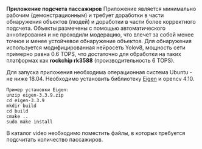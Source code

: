 **Приложение подсчета пассажиров**
Приложение является минимально рабочим (демонстрационным) и требует доработки в части обнаружения объектов (людей) и доработки в части более корректного подсчета. Объекты размечены с помощью автоматического аннотирования и не проходили модерацию, что влечет за собой менее точное и менее устойчевое обнаружение объектов.
Для обнаружения используется модифицированная нейросеть Yolov8, мощность сети примерно равна 0.6 TOPS, что достаточно для обработки на таких платформах как **rockchip rk3588** (производительность 6 TOPS).

Для запуска приложения необходима операционная система Ubuntu - не ниже 18.04. Необходимо установить библиотеку [Eigen](https://gitlab.com/libeigen/eigen/-/releases/3.3.9) и opencv 4.10.
```
Пример установки Eigen:
unzip eigen-3.3.9.zip
cd eigen-3.3.9
mkdir build
cd build
cmake ..
sudo make install
```

В каталог video необходимо поместить файлы, в которых требуется подсчитать количество пассажиров. 
